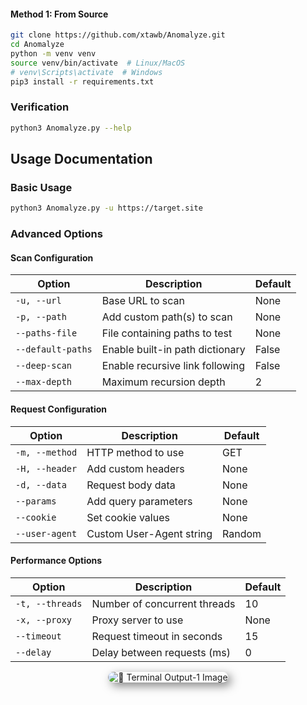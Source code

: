#### Method 1: From Source
```bash
git clone https://github.com/xtawb/Anomalyze.git
cd Anomalyze
python -m venv venv
source venv/bin/activate  # Linux/MacOS
# venv\Scripts\activate  # Windows
pip3 install -r requirements.txt
```

### Verification
```bash
python3 Anomalyze.py --help
```

## Usage Documentation

### Basic Usage
```bash
python3 Anomalyze.py -u https://target.site
```

### Advanced Options

#### Scan Configuration
| Option               | Description                                  | Default |
|----------------------|----------------------------------------------|---------|
| `-u, --url`          | Base URL to scan                             | None    |
| `-p, --path`         | Add custom path(s) to scan                   | None    |
| `--paths-file`       | File containing paths to test                | None    |
| `--default-paths`    | Enable built-in path dictionary              | False   |
| `--deep-scan`        | Enable recursive link following              | False   |
| `--max-depth`        | Maximum recursion depth                      | 2       |

#### Request Configuration
| Option               | Description                                  | Default |
|----------------------|----------------------------------------------|---------|
| `-m, --method`       | HTTP method to use                           | GET     |
| `-H, --header`       | Add custom headers                           | None    |
| `-d, --data`         | Request body data                            | None    |
| `--params`           | Add query parameters                         | None    |
| `--cookie`           | Set cookie values                            | None    |
| `--user-agent`       | Custom User-Agent string                     | Random  |

#### Performance Options
| Option               | Description                                  | Default |
|----------------------|----------------------------------------------|---------|
| `-t, --threads`      | Number of concurrent threads                 | 10      |
| `-x, --proxy`        | Proxy server to use                          | None    |
| `--timeout`          | Request timeout in seconds                   | 15      |
| `--delay`            | Delay between requests (ms)                  | 0       |



<p align="center">
  <img src="https://i.ibb.co/vC1pFTqf/Anomalyze-help.png" alt="🔗 Terminal Output-1 Image" style="box-shadow: 5px 5px 15px rgba(0, 0, 0, 0.5); border-radius: 10px;">
</p>
